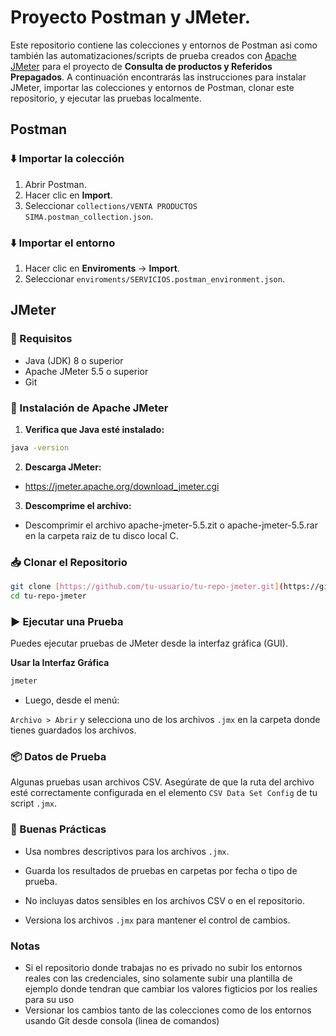 # Proyecto Postman y JMeter.
Este repositorio contiene las colecciones y entornos de Postman asi como también las automatizaciones/scripts de prueba creados con [Apache JMeter](https://jmeter.apache.org/) para el proyecto de **Consulta de productos y Referidos Prepagados**. A continuación encontrarás las instrucciones para instalar JMeter, importar las colecciones y entornos de Postman, clonar este repositorio, y ejecutar las pruebas localmente.

## Postman

### ⬇️ Importar la colección
1. Abrir Postman.
2. Hacer clic en **Import**.
3. Seleccionar `collections/VENTA PRODUCTOS SIMA.postman_collection.json`.

### ⬇️ Importar el entorno
1. Hacer clic en **Enviroments** -> **Import**.
2. Seleccionar `enviroments/SERVICIOS.postman_environment.json`.

## JMeter

### 🔧 Requisitos

- Java (JDK) 8 o superior
- Apache JMeter 5.5 o superior
- Git

### 🚀 Instalación de Apache JMeter

1. **Verifica que Java esté instalado:**

```bash
java -version
```

2. **Descarga JMeter:**

- https://jmeter.apache.org/download_jmeter.cgi

3. **Descomprime el archivo:**

- Descomprimir el archivo apache-jmeter-5.5.zit o apache-jmeter-5.5.rar en la carpeta raiz de tu disco local C.

### 📥 Clonar el Repositorio
```bash
git clone [https://github.com/tu-usuario/tu-repo-jmeter.git](https://github.com/jonathan-NB/Automatizacio_Productos_prepagadosJMeter.git)
cd tu-repo-jmeter
```

### ▶️ Ejecutar una Prueba
Puedes ejecutar pruebas de JMeter desde la interfaz gráfica (GUI).

**Usar la Interfaz Gráfica**
```bash
jmeter
```
- Luego, desde el menú:

`Archivo > Abrir` y selecciona uno de los archivos `.jmx` en la carpeta donde tienes guardados los archivos.

### 📦 Datos de Prueba
Algunas pruebas usan archivos CSV. Asegúrate de que la ruta del archivo esté correctamente configurada en el elemento `CSV Data Set Config` de tu script `.jmx`.

### 🧪 Buenas Prácticas
- Usa nombres descriptivos para los archivos `.jmx`.

- Guarda los resultados de pruebas en carpetas por fecha o tipo de prueba.

- No incluyas datos sensibles en los archivos CSV o en el repositorio.

- Versiona los archivos `.jmx` para mantener el control de cambios.

### Notas
- Si el repositorio donde trabajas no es privado no subir los entornos reales con las credenciales, sino solamente subir una plantilla de ejemplo donde tendran que cambiar los valores figticios por los realies para su uso
- Versionar los cambios tanto de las colecciones como de los entornos usando Git desde consola (linea de comandos)
